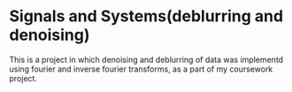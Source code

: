 # Signals and Systems(deblurring and denoising)
 This is a project in which denoising and deblurring of data was implementd using fourier and inverse fourier transforms, as a part of my coursework project.
